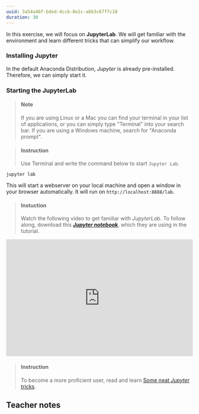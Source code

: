 ```yaml
---
uuid: 3a54a46f-bded-4ccb-8e1c-abb3c67f7c18
duration: 30
---
```


In this exercise, we will focus on **JupyterLab**. We will get familiar with the environment and learn different tricks that can simplify our workflow.

### Installing Jupyter

In the default Anaconda Distribution, _Jupyter_ is already pre-installed. Therefore, we can simply start it.

### Starting the JupyterLab

> #### Note
> If you are using Linux or a Mac you can find your terminal in your list of applications, or you can simply type "Terminal" into your search bar. If you are using a Windows machine, search for "Anaconda prompt". 

<!-- -->

> #### Instruction
>  Use Terminal and write the command below to start `Jupyter Lab`. 

```shell
jupyter lab
```




This will start a webserver on your local machine and open a window in your browser automatically. It will run on `http://localhost:8888/lab`.



> #### Instuction
> Watch the following video to get familiar with _JupyterLab_. To follow along, download this [**_Jupyter notebook_**](https://drive.google.com/file/d/1g74s_spLJJZYeCODGhcJD0dBXY8IXOIN/view?usp=sharing), which they are using in the tutorial.


<iframe width="100%" height="315" src="https://www.youtube.com/embed/7wfPqAyYADY" frameborder="0" allow="accelerometer; autoplay; encrypted-media; gyroscope; picture-in-picture" allowfullscreen></iframe>




> #### Instruction
> To become a more proficient user, read and learn [Some neat _Jupyter_ tricks](https://medium.com/swlh/some-neat-jupyter-tricks-be0775c3f17).



## Teacher notes
